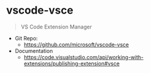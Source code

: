 # vscode-vsce

> VS Code Extension Manager

- Git Repo:
  - https://github.com/microsoft/vscode-vsce
- Documentation
  - https://code.visualstudio.com/api/working-with-extensions/publishing-extension#vsce

